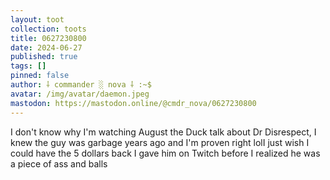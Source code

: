```yaml
---
layout: toot
collection: toots
title: 0627230800
date: 2024-06-27
published: true
tags: []
pinned: false
author: ⸸ commander ░ nova ⸸ :~$
avatar: /img/avatar/daemon.jpeg
mastodon: https://mastodon.online/@cmdr_nova/0627230800
---
```


I don't know why I'm watching August the Duck talk about Dr Disrespect, I knew the guy was garbage years ago and I'm proven right lolI just wish I could have the 5 dollars back I gave him on Twitch before I realized he was a piece of ass and balls
